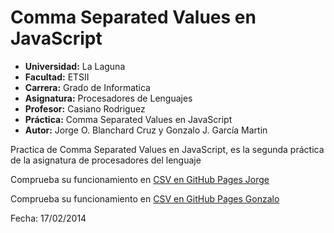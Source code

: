Comma Separated Values en JavaScript
====================================

* **Universidad:** La Laguna
* **Facultad:** ETSII
* **Carrera:** Grado de Informatica
* **Asignatura:** Procesadores de Lenguajes
* **Profesor:** Casiano Rodriguez
* **Práctica:** Comma Separated Values en JavaScript
* **Autor:** Jorge O. Blanchard Cruz y Gonzalo J. García Martin

Practica de Comma Separated Values en JavaScript, es la segunda práctica de la asignatura de procesadores del lenguaje

Comprueba su funcionamiento en 
[CSV en GitHub Pages Jorge](http://alu0100536591.github.io/ini_Files/)

Comprueba su funcionamiento en 
[CSV en GitHub Pages Gonzalo](http://alu0100403619.github.io/ini_Files/)

Fecha: 17/02/2014